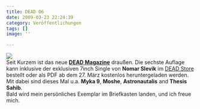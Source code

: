 ```yaml
---
title: DEAD 06
date: 2009-03-23 22:24:39
category: Veröffentlichungen
tags: []
image: ''

---
```


[![](http://www.deadmagazine.de/dead06/dead06_banner_px300.jpg)](http://www.deadmagazine.com/dead06/dead06.htm)  
Seit Kurzem ist das neue [**DEAD Magazine**](http://www.deadmagazine.de/) draußen. Die sechste Auflage kann inklusive der exklusiven 7inch Single von **Nomar Slevik** im [DEAD Store](http://www.deadmagazine.com/store.php) bestellt oder als PDF ab dem 27. März kostenlos heruntergeladen werden. Mit dabei sind dieses Mal u.a. **Myka 9**, **Moshe**, **Astronautalis** and **Thesis Sahib**.  
Bald wird mein persönliches Exemplar im Briefkasten landen, und ich freue mich.
